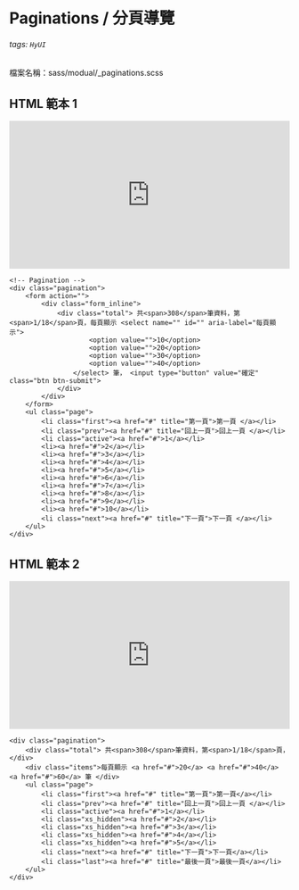 # Paginations / 分頁導覽

###### tags: `HyUI`

檔案名稱：sass/modual/\_paginations.scss

## HTML 範本 1

<iframe height="265" style="width: 100%;" scrolling="no" title="Paginations / 分頁導覽1" src="https://codepen.io/u00hyui/embed/JjWobWJ?height=265&theme-id=dark&default-tab=html,result" frameborder="no" loading="lazy" allowtransparency="true" allowfullscreen="true">
  See the Pen <a href='https://codepen.io/u00hyui/pen/JjWobWJ'>Paginations / 分頁導覽1</a> by u00hyui
  (<a href='https://codepen.io/u00hyui'>@u00hyui</a>) on <a href='https://codepen.io'>CodePen</a>.
</iframe>

```htmlmixed=
<!-- Pagination -->
<div class="pagination">
    <form action="">
        <div class="form_inline">
            <div class="total"> 共<span>308</span>筆資料，第<span>1/18</span>頁，每頁顯示 <select name="" id="" aria-label="每頁顯示">
                    <option value="">10</option>
                    <option value="">20</option>
                    <option value="">30</option>
                    <option value="">40</option>
                </select> 筆， <input type="button" value="確定" class="btn btn-submit">
            </div>
        </div>
    </form>
    <ul class="page">
        <li class="first"><a href="#" title="第一頁">第一頁 </a></li>
        <li class="prev"><a href="#" title="回上一頁">回上一頁 </a></li>
        <li class="active"><a href="#">1</a></li>
        <li><a href="#">2</a></li>
        <li><a href="#">3</a></li>
        <li><a href="#">4</a></li>
        <li><a href="#">5</a></li>
        <li><a href="#">6</a></li>
        <li><a href="#">7</a></li>
        <li><a href="#">8</a></li>
        <li><a href="#">9</a></li>
        <li><a href="#">10</a></li>
        <li class="next"><a href="#" title="下一頁">下一頁 </a></li>
    </ul>
</div>
```

## HTML 範本 2

<iframe height="265" style="width: 100%;" scrolling="no" title="Paginations / 分頁導覽2" src="https://codepen.io/u00hyui/embed/zYZxowN?height=265&theme-id=dark&default-tab=html,result" frameborder="no" loading="lazy" allowtransparency="true" allowfullscreen="true">
  See the Pen <a href='https://codepen.io/u00hyui/pen/zYZxowN'>Paginations / 分頁導覽2</a> by u00hyui
  (<a href='https://codepen.io/u00hyui'>@u00hyui</a>) on <a href='https://codepen.io'>CodePen</a>.
</iframe>

```htmlmixed=
<div class="pagination">
    <div class="total"> 共<span>308</span>筆資料，第<span>1/18</span>頁，</div>
    <div class="items">每頁顯示 <a href="#">20</a> <a href="#">40</a> <a href="#">60</a> 筆 </div>
    <ul class="page">
        <li class="first"><a href="#" title="第一頁">第一頁</a></li>
        <li class="prev"><a href="#" title="回上一頁">回上一頁 </a></li>
        <li class="active"><a href="#">1</a></li>
        <li class="xs_hidden"><a href="#">2</a></li>
        <li class="xs_hidden"><a href="#">3</a></li>
        <li class="xs_hidden"><a href="#">4</a></li>
        <li class="xs_hidden"><a href="#">5</a></li>
        <li class="next"><a href="#" title="下一頁">下一頁</a></li>
        <li class="last"><a href="#" title="最後一頁">最後一頁</a></li>
    </ul>
</div>
```

<style>
.ui-infobar{
max-width:95%;
}
.markdown-body{
max-width:95%;
}
</style>
